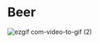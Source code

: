 # Beer
![ezgif com-video-to-gif (2)](https://user-images.githubusercontent.com/60385938/93734945-defff900-fbf8-11ea-870f-c777bdbc0312.gif)
